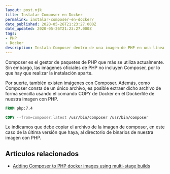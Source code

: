 ```yaml
---
layout: post.njk
title: Instalar Composer en Docker
permalink: instalar-composer-en-docker/
date_published: 2020-05-26T21:23:27.000Z
date_updated: 2020-05-26T21:23:27.000Z
tags:
- PHP
- Docker
description: Instala Composer dentro de una imagen de PHP en una línea.
---
```


Composer es el gestor de paquetes de PHP que más se utiliza actualmente. Sin embargo, las imágenes oficiales de PHP no incluyen Composer, por lo que hay que realizar la instalación aparte.

Por suerte, también existen imágenes con Composer. Además, como Composer consta de un único archivo, es posible extraer dicho archivo de forma sencilla usando el comando COPY de Docker en el Dockerfile de nuestra imagen con PHP.

```Dockerfile
FROM php:7.4

COPY --from=composer:latest /usr/bin/composer /usr/bin/composer
```
Le indicamos que debe copiar el archivo de la imagen de composer, en este caso de la última versión que haya, al directorio de binarios de nuestra imagen con PHP.

## Artículos relacionados

- [Adding Composer to PHP docker images using multi-stage builds](https://medium.com/@othillo/adding-composer-to-php-docker-images-using-multi-stage-builds-2a10967ae6c1)
